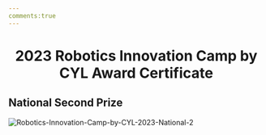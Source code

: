 ```yaml
---
comments:true
---
```


# <center>2023 Robotics Innovation Camp by CYL Award Certificate</center>  

## National Second Prize

![Robotics-Innovation-Camp-by-CYL-2023-National-2](https://cdn.jsdelivr.net/gh/SDNURoboticsAILab/ImageBed@master/img/awards/Robotics-Innovation-Camp-by-CYL-2023-National-2.jpg)
